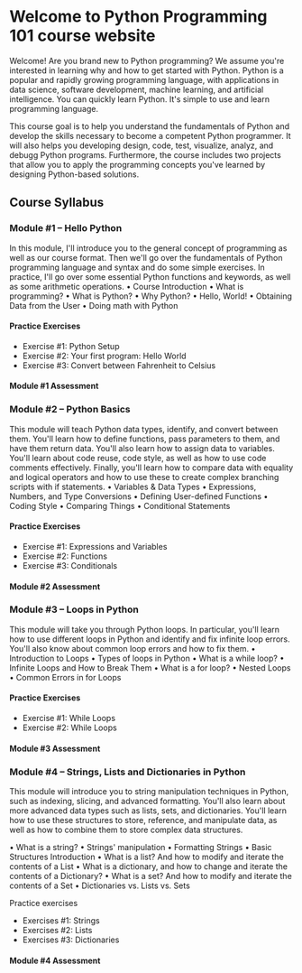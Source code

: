 # Welcome to Python Programming 101 course website

Welcome! Are you brand new to Python programming? We assume you're interested in learning why and how to get started with Python. Python is a popular and rapidly growing programming language, with applications in data science, software development, machine learning, and artificial intelligence. You can quickly learn Python. It's simple to use and learn programming language.

This course goal is to help you understand the fundamentals of Python and develop the skills necessary to become a competent Python programmer. It will also helps you developing design, code, test, visualize, analyz, and debugg Python programs. Furthermore, the course includes two projects that allow you to apply the programming concepts you've learned by designing Python-based solutions.

## Course Syllabus

### Module #1 – Hello Python
In this module, I'll introduce you to the general concept of programming as well as our course format. Then we'll go over the fundamentals of Python programming language and syntax and do some simple exercises. In practice, I'll go over some essential Python functions and keywords, as well as some arithmetic operations.
•	Course Introduction
•	What is programming?
•	What is Python? 
•	Why Python?
•	Hello, World!
•	Obtaining Data from the User
•	Doing math with Python

#### Practice Exercises
- Exercise #1: Python Setup 
- Exercise #2: Your first program: Hello World
- Exercise #3: Convert between Fahrenheit to Celsius

#### Module #1 Assessment

### Module #2 – Python Basics 
This module will teach Python data types, identify, and convert between them.  You'll learn how to define functions, pass parameters to them, and have them return data. You'll also learn how to assign data to variables. You'll learn about code reuse, code style, as well as how to use code comments effectively. Finally, you'll learn how to compare data with equality and logical operators and how to use these to create complex branching scripts with if statements.
•	Variables & Data Types
•	Expressions, Numbers, and Type Conversions
•	Defining User-defined Functions
•	Coding Style
•	Comparing Things
•	Conditional Statements 

#### Practice Exercises 
- Exercise #1: Expressions and Variables
- Exercise #2: Functions
- Exercise #3: Conditionals

#### Module #2 Assessment

### Module #3 – Loops in Python
This module will take you through Python loops. In particular, you'll learn how to use different loops in Python and identify and fix infinite loop errors. You'll also know about common loop errors and how to fix them.
•	Introduction to Loops
•	Types of loops in Python
•	What is a while loop?
•	Infinite Loops and How to Break Them
•	What is a for loop?
•	Nested Loops
•	Common Errors in for Loops

#### Practice Exercises
- Exercise #1: While Loops
- Exercise #2: While Loops

#### Module #3 Assessment

### Module #4 – Strings, Lists and Dictionaries in Python
This module will introduce you to string manipulation techniques in Python, such as indexing, slicing, and advanced formatting. You'll also learn about more advanced data types such as lists, sets, and dictionaries. You'll learn how to use these structures to store, reference, and manipulate data, as well as how to combine them to store complex data structures.

•	What is a string?
•	Strings' manipulation
•	Formatting Strings
•	Basic Structures Introduction
•	What is a list? And how to modify and iterate the contents of a List
•	What is a dictionary, and how to change and iterate the contents of a Dictionary?
•	What is a set? And how to modify and iterate the contents of a Set
•	Dictionaries vs. Lists vs. Sets

Practice exercises
- Exercises #1: Strings
- Exercises #2: Lists
- Exercises #3: Dictionaries

#### Module #4 Assessment
